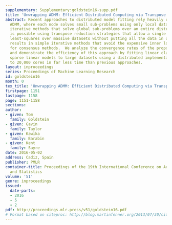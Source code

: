 ```yaml
---
supplementary: Supplementary:goldstein16-supp.pdf
title: 'Unwrapping ADMM: Efficient Distributed Computing via Transpose Reduction'
abstract: Recent approaches to distributed model fitting rely heavily on consensus
  ADMM, where each node solves small sub-problems using only local data.  We propose
  iterative methods that solve global sub-problems over an entire distributed dataset.  This
  is possible using transpose reduction strategies that allow a single node to solve
  least-squares over massive datasets without putting all the data in one place.  This
  results in simple iterative methods that avoid the expensive inner loops required
  for consensus methods.  We analyze the convergence rates of the proposed schemes
  and demonstrate the efficiency of this approach by fitting linear classifiers and
  sparse linear models to large datasets using a distributed implementation with up
  to 20,000 cores in far less time than previous approaches.
layout: inproceedings
series: Proceedings of Machine Learning Research
id: goldstein16
month: 0
tex_title: 'Unwrapping ADMM: Efficient Distributed Computing via Transpose Reduction'
firstpage: 1151
lastpage: 1158
page: 1151-1158
sections: 
author:
- given: Tom
  family: Goldstein
- given: Gavin
  family: Taylor
- given: Kawika
  family: Barabin
- given: Kent
  family: Sayre
date: 2016-05-02
address: Cadiz, Spain
publisher: PMLR
container-title: Proceedings of the 19th International Conference on Artificial Intelligence
  and Statistics
volume: '51'
genre: inproceedings
issued:
  date-parts:
  - 2016
  - 5
  - 2
pdf: http://proceedings.mlr.press/v51/goldstein16.pdf
# Format based on citeproc: http://blog.martinfenner.org/2013/07/30/citeproc-yaml-for-bibliographies/
---
```

